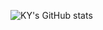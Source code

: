 <!--![header](https://capsule-render.vercel.app/api?type=wave&color=auto&height=300&section=header&text=Welcome!!&fontSize=90)-->

![KY's GitHub stats](https://github-readme-stats.vercel.app/api?username=kyahn23&theme=dark)

<!--
**kyahn23/kyahn23** is a ✨ _special_ ✨ repository because its `README.md` (this file) appears on your GitHub profile.

Here are some ideas to get you started:

- 🔭 I’m currently working on ...
- 🌱 I’m currently learning ...
- 👯 I’m looking to collaborate on ...
- 🤔 I’m looking for help with ...
- 💬 Ask me about ...
- 📫 How to reach me: ...
- 😄 Pronouns: ...
- ⚡ Fun fact: ...
-->

